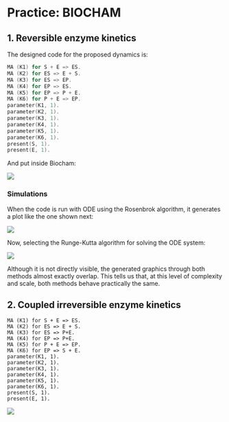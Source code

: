 # Practice: BIOCHAM 



## 1. Reversible enzyme kinetics

The designed code for the proposed dynamics is:

```c
MA (K1) for S + E => ES.
MA (K2) for ES => E + S.
MA (K3) for ES => EP.
MA (K4) for EP => ES.
MA (K5) for EP => P + E.
MA (K6) for P + E => EP.
parameter(K1, 1).
parameter(K2, 1).
parameter(K3, 1).
parameter(K4, 1).
parameter(K5, 1).
parameter(K6, 1).
present(S, 1).
present(E, 1).
```
And put inside Biocham:

![][rever]


### Simulations

When the code is run with ODE using the Rosenbrok algorithm, it generates a plot like the one shown next:

![][reverrosen]

Now, selecting the Runge-Kutta algorithm for solving the ODE system: 

![][reverrunge]

Although it is not directly visible, the generated graphics through both methods almost exactly overlap. This tells us that, at this level of complexity and scale, both methods behave practically the same.

## 2. Coupled irreversible enzyme kinetics



```
MA (K1) for S + E => ES.
MA (K2) for ES => E + S.
MA (K3) for ES => P+E.
MA (K4) for EP => P+E.
MA (K5) for P + E => EP.
MA (K6) for EP => S + E.
parameter(K1, 1).
parameter(K2, 1).
parameter(K3, 1).
parameter(K4, 1).
parameter(K5, 1).
parameter(K6, 1).
present(S, 1).
present(E, 1).
```

![][irrever]


[rever]: images/biocham_reversible1.PNG
[reverrosen]: images/reversibleRosenbrok1.png
[reverrunge]: images/reversibleRunge1.png
[irrever]: images/biocham_irreversible1.PNG